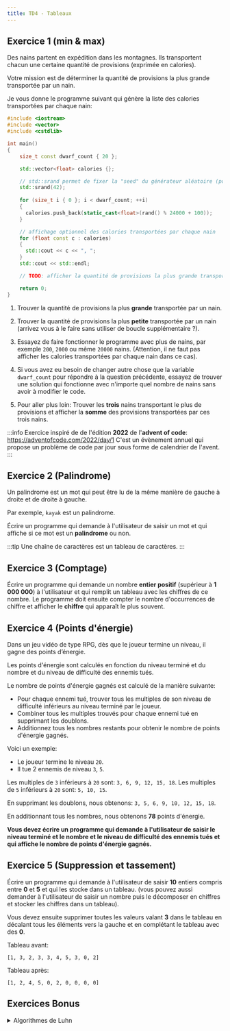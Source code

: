 ```yaml
---
title: TD4 - Tableaux
---
```


## Exercice 1 (min & max)

Des nains partent en expédition dans les montagnes. Ils transportent chacun une certaine quantité de provisions (exprimée en calories).

Votre mission est de déterminer la quantité de provisions la plus grande transportée par un nain.

Je vous donne le programme suivant qui génère la liste des calories transportées par chaque nain:

```cpp
#include <iostream>
#include <vector>
#include <cstdlib>

int main()
{
    size_t const dwarf_count { 20 };

    std::vector<float> calories {};

    // std::srand permet de fixer la "seed" du générateur aléatoire (pour avoir des résultats reproductibles)
    std::srand(42);
    
    for (size_t i { 0 }; i < dwarf_count; ++i)
    {
      calories.push_back(static_cast<float>(rand() % 24000 + 100));
    }

    // affichage optionnel des calories transportées par chaque nain
    for (float const c : calories)
    {
      std::cout << c << ", ";
    }
    std::cout << std::endl;

    // TODO: afficher la quantité de provisions la plus grande transportée par un nain

    return 0;
}
```

1. Trouver la quantité de provisions la plus **grande** transportée par un nain.
2. Trouver la quantité de provisions la plus **petite** transportée par un nain (arrivez vous à le faire sans utiliser de boucle supplémentaire ?).
3. Essayez de faire fonctionner le programme avec plus de nains, par exemple `200`, `2000` ou même `20000` nains. (Attention, il ne faut pas afficher les calories transportées par chaque nain dans ce cas).
4. Si vous avez eu besoin de changer autre chose que la variable `dwarf_count` pour répondre à la question précédente, essayez de trouver une solution qui fonctionne avec n'importe quel nombre de nains sans avoir à modifier le code.

5. Pour aller plus loin: 
  Trouver les **trois** nains transportant le plus de provisions et afficher la **somme** des provisions transportées par ces trois nains.

:::info
Exercice inspiré de de l'édition **2022** de l'**advent of code**: https://adventofcode.com/2022/day/1
C'est un évènement annuel qui propose un problème de code par jour sous forme de calendrier de l'avent.
:::

## Exercice 2 (Palindrome)

Un palindrome est un mot qui peut être lu de la même manière de gauche à droite et de droite à gauche.

Par exemple, `kayak` est un palindrome.

Écrire un programme qui demande à l'utilisateur de saisir un mot et qui affiche si ce mot est un **palindrome** ou non.

:::tip
Une chaîne de caractères est un tableau de caractères.
:::

## Exercice 3 (Comptage)

Écrire un programme qui demande un nombre **entier positif** (supérieur à **1 000 000**) à l'utilisateur et qui remplit un tableau avec les chiffres de ce nombre.
Le programme doit ensuite compter le nombre d'occurrences de chiffre et afficher le **chiffre** qui apparaît le plus souvent.

## Exercice 4 (Points d'énergie)

Dans un jeu vidéo de type RPG, dès que le joueur termine un niveau, il gagne des points d’énergie.

Les points d'énergie sont calculés en fonction du niveau terminé et du nombre et du niveau de difficulté des ennemis tués.

Le nombre de points d'énergie gagnés est calculé de la manière suivante:

- Pour chaque ennemi tué, trouver tous les multiples de son niveau de difficulté inférieurs au niveau terminé par le joueur.
- Combiner tous les multiples trouvés pour chaque ennemi tué en supprimant les doublons.
- Additionnez tous les nombres restants pour obtenir le nombre de points d'énergie gagnés.

Voici un exemple:

- Le joueur termine le niveau `20`.
- Il tue 2 ennemis de niveau `3`, `5`.

Les multiples de `3` inférieurs à `20` sont: `3, 6, 9, 12, 15, 18`.
Les multiples de `5` inférieurs à `20` sont: `5, 10, 15`.

En supprimant les doublons, nous obtenons: `3, 5, 6, 9, 10, 12, 15, 18`.

En additionnant tous les nombres, nous obtenons **78** points d'énergie.

**Vous devez écrire un programme qui demande à l'utilisateur de saisir le niveau terminé et le nombre et le niveau de difficulté des ennemis tués et qui affiche le nombre de points d'énergie gagnés.**

## Exercice 5 (Suppression et tassement)

Écrire un programme qui demande à l'utilisateur de saisir **10** entiers compris entre **0** et **5** et qui les stocke dans un tableau. (vous pouvez aussi demander à l'utilisateur de saisir un nombre puis le décomposer en chiffres et stocker les chiffres dans un tableau).

Vous devez ensuite supprimer toutes les valeurs valant **3** dans le tableau en décalant tous les éléments vers la gauche et en complétant le tableau avec des **0**.

Tableau avant:
```
[1, 3, 2, 3, 3, 4, 5, 3, 0, 2]
```

Tableau après:
```
[1, 2, 4, 5, 0, 2, 0, 0, 0, 0]
```

## Exercices Bonus

<details>

<summary>Algorithmes de Luhn</summary>

Le numéro de carte bancaire est un nombre de 16 chiffres. Il est composé de 4 groupes de 4 chiffres séparés par un espace.

Tous les numéros de carte bancaire ne sont pas valides et il existe des algorithmes pour le vérifier.
Cela permet de vérifier rapidement si un numéro de carte bancaire est valide ou non sans avoir à contacter la banque et permet de détecter rapidement certaines erreurs de saisie (comme l'inversion de deux chiffres par exemple).

---

L'algorithme de **Luhn** est l'un de ces algorithmes.

Son principe est de calculer, à partir d'un nombre (ou une suite de chiffres), une clé de contrôle (appelée **checksum**) qui permet de vérifier que le numéro est correct (car la clé est un nombre qui est dépendant des autres et doit respecter certaines conditions).

Dans notre cas, la clé de contrôle est calculée de la manière suivante:

- On **multiplie** un chiffre sur deux **par 2** (en commençant par le deuxième chiffre).
- Si le résultat de la multiplication est **supérieur à 9**, on **additionne** les chiffres du résultat (par exemple, 8 * 2 = 16, 1 + 6 = 7).
- On additionne tous les chiffres (y compris ceux qui n'ont pas été multipliés par 2).

Si le résultat (la clé de contrôle) est un multiple de 10, alors le numéro est valide.

<details>
<summary>
Un exemple
</summary>

Prenons le numéro de carte bancaire suivant: `1234 5678 9002 3456`.

On multiplie un chiffre sur deux par 2 (en commençant par le dernier chiffre):

```
1  2  3  4  5  6  7  8  9  0  0  2  3  4  5  6
   x2    x2    x2    x2    x2    x2    x2    x2
1  4  3  8  5  12 7  16 9  0  0  4  3  8  5  12
```

On additionne les chiffres du résultat si le résultat est supérieur à 9:

```
1  4  3  8  5  12 7  16 9  0  0  4  3  8  5  12
1  4  3  8  5  3  7  7  9  0  0  4  3  8  5  3
```

On additionne tous les chiffres:

```
1  4  3  8  5  3  7  7  9  0  0  4  3  8  5  3
1 + 4 + 3 + 8 + 5 + 3 + 7 + 7 + 9 + 0 + 0 + 4 + 3 + 8 + 5 + 3 = 70
```

La clé de contrôle est `70`.

`70` est un multiple de `10`, donc le numéro de carte bancaire est valide.

</details>

**Vous devez écrire un programme qui demande à l'utilisateur de saisir un numéro de carte bancaire et qui affiche si ce numéro est valide ou non.**

Pour la saisie, vous êtes libre de choisir le format ou syntaxe que vous voulez (via une chaîne de caractères, avec ou sans espaces, un nombre ou une boucle sur plusieurs chiffres).

:::tip
- Convertissez premièrement la chaîne de caractères en un tableau de chiffres.
- Pour convertir un caractère en un nombre, vous pouvez utiliser la fonction `std::stoi` (string to integer) ou la valeur **ASCII** du caractère. (voir l'[Exercice 5](/TDs/S1/Variables/#exercice-5-ascii) du TD2).
:::

</details>